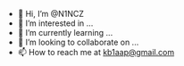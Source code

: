- 👋 Hi, I’m @N1NCZ
- 👀 I’m interested in ...
- 🌱 I’m currently learning ...
- 💞️ I’m looking to collaborate on ...
- 📫 How to reach me at kb1aap@gmail.com

<!---
N1NCZ/N1NCZ is a ✨ special ✨ repository because its `README.md` (this file) appears on your GitHub profile.
You can click the Preview link to take a look at your changes.
--->
